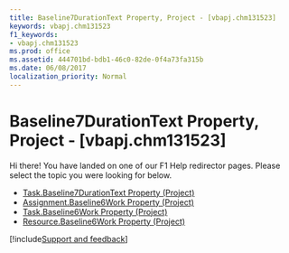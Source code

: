 ```yaml
---
title: Baseline7DurationText Property, Project - [vbapj.chm131523]
keywords: vbapj.chm131523
f1_keywords:
- vbapj.chm131523
ms.prod: office
ms.assetid: 444701bd-bdb1-46c0-82de-0f4a73fa315b
ms.date: 06/08/2017
localization_priority: Normal
---
```



# Baseline7DurationText Property, Project - [vbapj.chm131523]

Hi there! You have landed on one of our F1 Help redirector pages. Please select the topic you were looking for below.

- [Task.Baseline7DurationText Property (Project)](http://msdn.microsoft.com/library/02d9511d-efd7-8641-aa0d-208d6c91420a%28Office.15%29.aspx)
- [Assignment.Baseline6Work Property (Project)](http://msdn.microsoft.com/library/57952e9c-9cb9-e507-3788-266240974b93%28Office.15%29.aspx)
- [Task.Baseline6Work Property (Project)](http://msdn.microsoft.com/library/0ae4cabc-d80a-c101-483d-30876f10f810%28Office.15%29.aspx)
- [Resource.Baseline6Work Property (Project)](http://msdn.microsoft.com/library/89f207b0-b559-0208-c938-8c470a4a2343%28Office.15%29.aspx)

[!include[Support and feedback](~/includes/feedback-boilerplate.md)]